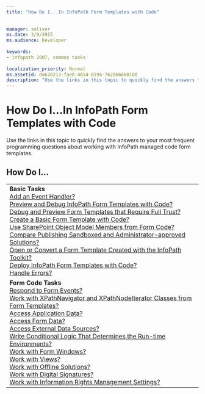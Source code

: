 ```yaml
---
title: "How Do I...In InfoPath Form Templates with Code"
 
 
manager: soliver
ms.date: 3/9/2015
ms.audience: Developer
 
keywords:
- infopath 2007, common tasks
 
localization_priority: Normal
ms.assetid: da678213-fae0-4854-8194-762866600100
description: "Use the links in this topic to quickly find the answers to your most frequent programming questions about working with InfoPath managed code form templates."
---
```


# How Do I...In InfoPath Form Templates with Code

Use the links in this topic to quickly find the answers to your most frequent programming questions about working with InfoPath managed code form templates.
  
## How Do I…

||
|:-----|
|**Basic Tasks** <br/> [Add an Event Handler?](how-to-add-an-event-handler.md) <br/> [Preview and Debug InfoPath Form Templates with Code?](how-to-preview-and-debug-infopath-form-templates-with-code.md) <br/> [Debug and Preview Form Templates that Require Full Trust?](how-to-preview-and-debug-form-templates-that-require-full-trust.md) <br/> [Create a Basic Form Template with Code?](walkthrough-creating-a-basic-form-template-with-code.md) <br/> [Use SharePoint Object Model Members from Form Code?](how-to-use-sharepoint-object-model-members.md) <br/> [Compare Publishing Sandboxed and Administrator-approved Solutions?](publishing-forms-with-code.md) <br/> [Open or Convert a Form Template Created with the InfoPath Toolkit?](how-to-open-or-convert-a-form-template-created-with-the-infopath-toolkit.md) <br/> [Deploy InfoPath Form Templates with Code?](how-to-deploy-infopath-form-templates-with-code.md) <br/> [Handle Errors?](how-to-handle-errors.md) <br/> |
|**Form Code Tasks** <br/> [Respond to Form Events?](how-to-respond-to-form-events.md) <br/> [Work with XPathNavigator and XPathNodeIterator Classes from Form Templates?](how-to-work-with-the-xpathnavigator-and-xpathnodeiterator-classes.md) <br/> [Access Application Data?](how-to-access-application-data.md) <br/> [Access Form Data?](how-to-access-form-data.md) <br/> [Access External Data Sources?](how-to-access-external-data-sources.md) <br/> [Write Conditional Logic That Determines the Run-time Environments?](how-to-write-conditional-logic-that-determines-the-run-time-environment.md) <br/> [Work with Form Windows?](how-to-work-with-form-windows.md) <br/> [Work with Views?](how-to-work-with-views.md) <br/> [Work with Offline Solutions?](how-to-work-with-offline-solutions.md) <br/> [Work with Digital Signatures?](how-to-work-with-digital-signatures.md) <br/> [Work with Information Rights Management Settings?](how-to-work-with-information-rights-management-settings.md) <br/> |
   


